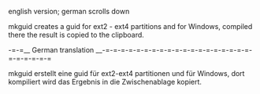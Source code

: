 
english version; german scrolls down

mkguid creates a guid for ext2 - ext4 partitions and for Windows, compiled there the result is copied to the clipboard.

-=-=__ German translation __-=-=-=-=-=-=-=-=-=-=-=-=-=-=-=-=-=-=-=-=-=-=-=-=-=

mkguid erstellt eine guid für ext2-ext4 partitionen und für Windows, dort kompiliert wird das Ergebnis in die Zwischenablage kopiert.
